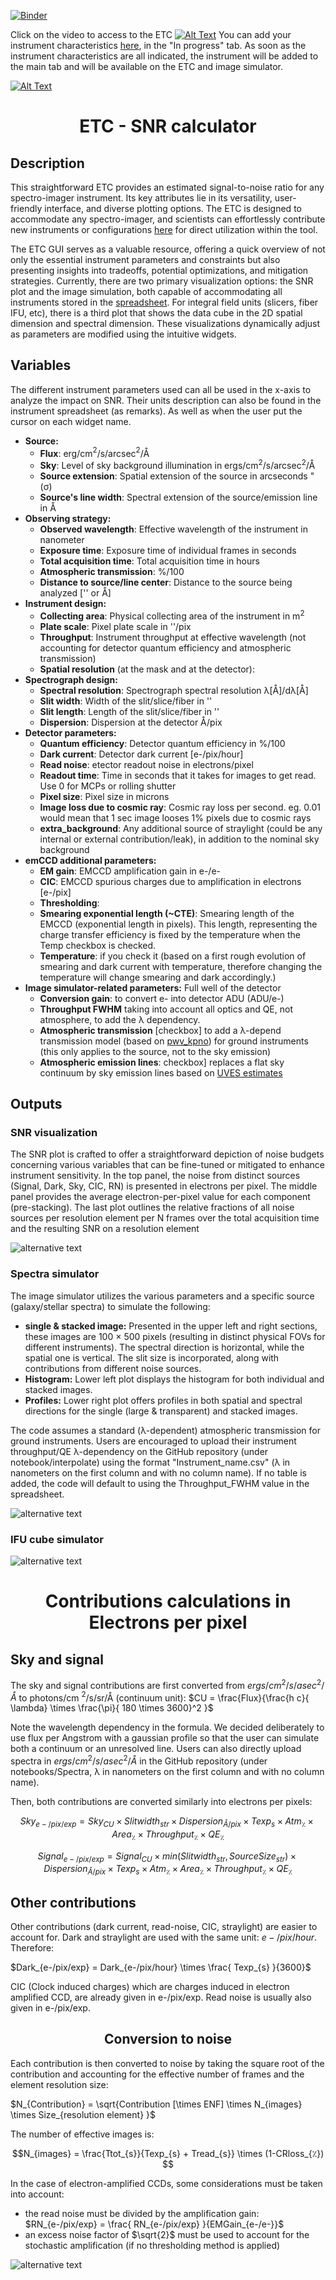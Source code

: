 [![Binder](https://mybinder.org/badge_logo.svg)](https://mybinder.org/v2/gh/vpicouet/fireball2-etc/main?labpath=notebooks%2FETC.ipynb)

Click on the video to access to the ETC
[![Alt Text](https://github.com/vpicouet/pyds9plugin-doc/blob/master/docs/fig/ETC.gif)](https://spectro-imager-etc-fbcad4e5849d.herokuapp.com)
You can add your instrument characteristics [here](https://docs.google.com/spreadsheets/d/1Ox0uxEm2TfgzYA6ivkTpU4xrmN5vO5kmnUPdCSt73uU/edit?usp=sharing), in the "In progress" tab. As soon as the instrument characteristics are all indicated, the instrument will be added to the main tab and will be available on the ETC and image simulator.

[![Alt Text](https://github.com/vpicouet/pyds9plugin-doc/blob/master/docs/fig/Instruments.jpg)](https://docs.google.com/spreadsheets/d/1Ox0uxEm2TfgzYA6ivkTpU4xrmN5vO5kmnUPdCSt73uU/edit?usp=sharing)




# <center>ETC - SNR calculator </center>

## Description
This straightforward ETC provides an estimated signal-to-noise ratio for any spectro-imager instrument. Its key attributes lie in its versatility, user-friendly interface, and diverse plotting options. The ETC is designed to accommodate any spectro-imager, and scientists can effortlessly contribute new instruments or configurations [here](https://docs.google.com/spreadsheets/d/1Ox0uxEm2TfgzYA6ivkTpU4xrmN5vO5kmnUPdCSt73uU/edit?pli=1#gid=2066284077) for direct utilization within the tool.

The ETC GUI serves as a valuable resource, offering a quick overview of not only the essential instrument parameters and constraints but also presenting insights into tradeoffs, potential optimizations, and mitigation strategies. Currently, there are two primary visualization options: the SNR plot and the image simulation, both capable of accommodating all instruments stored in the [spreadsheet](https://docs.google.com/spreadsheets/d/1Ox0uxEm2TfgzYA6ivkTpU4xrmN5vO5kmnUPdCSt73uU/edit?pli=1#gid=2066284077). 
For integral field units (slicers, fiber IFU, etc), there is a third plot that shows the data cube in the 2D spatial dimension and spectral dimension. These visualizations dynamically adjust as parameters are modified using the intuitive widgets.


## Variables

The different instrument parameters used can all be used in the x-axis to analyze the impact on SNR.
Their units description can also be found in the instrument spreadsheet (as remarks). As well as when the user put the cursor on each widget name.
- **Source:** 
  - **Flux**: erg/cm$^2$/s/arcsec$^2$/Å
  - **Sky**: Level of sky background illumination in ergs/cm$^2$/s/arcsec$^2$/Å
  - **Source extension**: Spatial extension of the source in arcseconds " (σ)
  - **Source's line width**: Spectral extension of the source/emission line in Å
- **Observing strategy:** 
  - **Observed wavelength**: Effective wavelength of the instrument in nanometer
  - **Exposure time**: Exposure time of individual frames in seconds
  - **Total acquisition time**: Total acquisition time in hours
  - **Atmospheric transmission**:  %/100
  - **Distance to source/line center**: Distance to the source being analyzed ['' or Å]
- **Instrument design:** 
  - **Collecting area**: Physical collecting area of the instrument in m$^2$
  - **Plate scale**: Pixel plate scale in  ''/pix
  - **Throughput**: Instrument throughput at effective wavelength (not accounting for detector quantum efficiency and atmospheric transmission)
  - **Spatial resolution** (at the mask and at the detector): 
- **Spectrograph design:** 
  - **Spectral resolution**: Spectrograph spectral resolution λ[Å]/dλ[Å]
  - **Slit width**: Width of the slit/slice/fiber in ''
  - **Slit length**: Length of the slit/slice/fiber in ''
  - **Dispersion**: Dispersion at the detector Å/pix 
- **Detector parameters:** 
  - **Quantum efficiency**: Detector quantum efficiency in %/100
  - **Dark current**: Detector dark current [e-/pix/hour]
  - **Read noise**: etector readout noise in electrons/pixel
  - **Readout time**: Time in seconds that it takes for images to get read. Use 0 for MCPs or rolling shutter
  - **Pixel size**: Pixel size in microns
  - **Image loss due to cosmic ray**: Cosmic ray loss per second. eg. 0.01 would mean that 1 sec image looses 1\% pixels due to cosmic rays
  - **extra_background**: Any additional source of straylight (could be any internal or external contribution/leak), in  addition to the nominal sky background
- **emCCD additional parameters:** 
  - **EM gain**: EMCCD amplification gain in e-/e-
  - **CIC**: EMCCD spurious charges due to amplification in electrons [e-/pix]
  - **Thresholding**: 
  - **Smearing exponential length (~CTE)**: Smearing length of the EMCCD (exponential length in pixels). This length, representing the charge transfer efficiency is fixed by the temperature when the Temp checkbox is checked.
  - **Temperature**: if you check it (based on a first rough evolution of smearing and dark current with temperature, therefore changing the temperature will change smearing and dark accordingly.)
- **Image simulator-related parameters:** Full well of the detector
  - **Conversion gain**: to convert e- into detector ADU (ADU/e-)
  - **Throughput FWHM**  taking into account all optics and QE, not atmosphere, to add the λ dependency.
  - **Atmospheric transmission** [checkbox] to add a λ-depend transmission model (based on [pwv_kpno](https://mwvgroup.github.io/pwv_kpno/1.0.0/documentation/html/atmospheric_modeling.html)) for ground instruments (this only applies to the source, not to the sky emission)
  - **Atmospheric emission lines**: checkbox] replaces a flat sky continuum by sky emission lines based on [UVES estimates](https://www.eso.org/observing/dfo/quality/UVES/pipeline/sky_spectrum.html) 



## Outputs

### SNR visualization
The SNR plot is crafted to offer a straightforward depiction of noise budgets concerning various variables that can be fine-tuned or mitigated to enhance instrument sensitivity. In the top panel, the noise from distinct sources (Signal, Dark, Sky, CIC, RN) is presented in electrons per pixel. The middle panel provides the average electron-per-pixel value for each component (pre-stacking). The last plot outlines the relative fractions of all noise sources per resolution element per N frames over the total acquisition time and the resulting SNR on a resolution element

![alternative text](description/SNR.jpg)


### Spectra simulator

The image simulator utilizes the various parameters and a specific source (galaxy/stellar spectra) to simulate the following:
- **single & stacked image:** Presented in the upper left and right sections, these images are 100 × 500 pixels (resulting in distinct physical FOVs for different instruments). The spectral direction is horizontal, while the spatial one is vertical. The slit size is incorporated, along with contributions from different noise sources.
- **Histogram:** Lower left plot displays the histogram for both individual and stacked images.
- **Profiles:** Lower right plot offers profiles in both spatial and spectral directions for the single (large & transparent) and stacked images.

The code assumes a standard (λ-dependent) atmospheric transmission for ground instruments. Users are encouraged to upload their instrument throughput/QE λ-dependency on the GitHub repository (under notebook/interpolate) using the format "Instrument_name.csv" (λ in nanometers on the first column and with no column name). If no table is added, the code will default to using the Throughput_FWHM value in the spreadsheet.

![alternative text](description/spectra.jpg)


### IFU cube simulator

![alternative text](description/IFU.jpg)


# <center>Contributions calculations in Electrons per pixel </center>

## Sky and signal
The sky and signal contributions are first converted from $ergs/cm^2/s/asec^2/Å$ to photons/cm $^2$/s/sr/Å (continuum unit): $CU =   \frac{Flux}{\frac{h c}{ \lambda} \times \frac{\pi}{ 180 \times 3600}^2 }$

Note the wavelength dependency in the formula. 
We decided deliberately to use flux per Angstrom with a gaussian profile so that the user can simulate both a continuum or an unresolved line. 
Users can also directly upload spectra in  $ergs/cm^2/s/asec^2/Å$ in the GitHub repository (under notebooks/Spectra, λ in nanometers on the first column and with no column name).

Then, both contributions are converted similarly into electrons per pixels:





$$Sky_{e-/pix/exp} = Sky_{CU} \times Slitwidth_{str}  \times Dispersion_{Å/pix}  \times Texp_{s} \times Atm_{٪} \times  Area_{٪} \times Throughput_{٪}  \times QE_{٪}  $$

$$Signal_{e-/pix/exp} = Signal_{CU} \times min(Slitwidth_{str},SourceSize_{str})  \times Dispersion_{Å/pix} \times Texp_{s} \times Atm_{٪} \times  Area_{٪} \times Throughput_{٪}  \times QE_{٪}  $$

<!-- If the instrument is an imager (no slit and no dispersion), we replace the factor $ Slitwidth_{str}  \times Dispersion_{Å/pix}$ by $FOV_{str} \times Bandwidth_{Å} $. -->

## Other contributions

Other contributions (dark current, read-noise, CIC, straylight) are easier to account for.
Dark and straylight are used with the same unit: $e-/pix/hour$. Therefore:

$Dark_{e-/pix/exp} = Dark_{e-/pix/hour} \times \frac{ Texp_{s} }{3600}$

CIC (Clock induced charges) which are charges induced in electron amplified CCD, are already given in e-/pix/exp.
Read noise is usually also given in e-/pix/exp.

## <center>Conversion to noise </center>


Each contribution is then converted to noise by taking the square root of the contribution and accounting for the effective number of frames and the element resolution size: 

$N_{Contribution} = \sqrt{Contribution [\times ENF] \times N_{images} \times Size_{resolution element} }$

The number of effective images is:

$$N_{images} = \frac{Ttot_{s}}{Texp_{s} + Tread_{s}} \times (1-CRloss_{٪}) $$

In the case of electron-amplified CCDs, some considerations must be taken into account:
- the read noise must be divided by the amplification gain: $RN_{e-/pix/exp} = \frac{ RN_{e-/pix/exp} }{EMGain_{e-/e-}}$
- an excess noise factor of $\sqrt{2}$  must be used to account for the stochastic amplification (if no thresholding method is applied)




<!-- Other considerations taken into account:
- cosmic ray loss directly impacting the number of images 
- Taking into account line width
- Taking into account cut my the slit
- 

When doing some photon-counting emCCD thresholding, some new considerations must be added:
- Only part of the charges are accounted for
- When thresholding is applied, the smearing can be changed as it will impact the position of the threshold that optimizes the SNR. For this optimal threshold, the fraction of signal and readnoise kept (above the threshold) is given.
-  -->











![alternative text](description/Chart.jpg)

